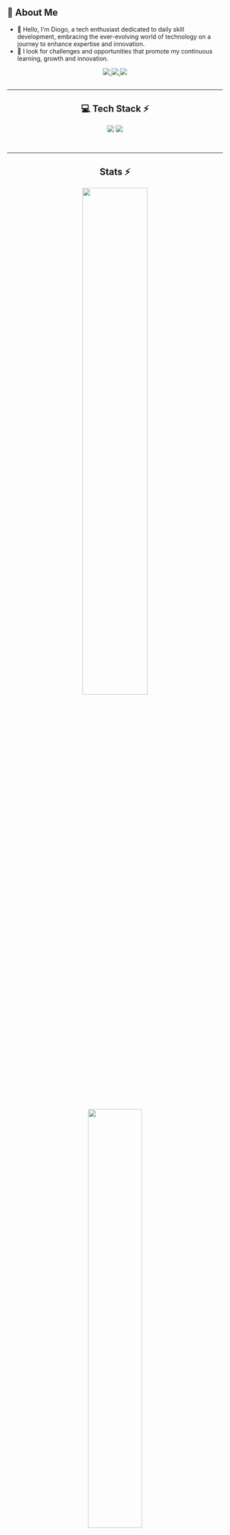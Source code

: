 <!-- About Me -->
<div align="center">
</div>
<div>

## 🚀 About Me

- 👤 Hello, I'm Diogo, a tech enthusiast dedicated to daily skill development, embracing the ever-evolving world of technology on a journey to enhance expertise and innovation.
- 💼 I look for challenges and opportunities that promote my continuous learning, growth and innovation.

</div>
<div align="center"> 
  <a href="mailto:diogovazalmeida@gmail.com">
    <img src="https://img.shields.io/badge/Gmail-333333?style=for-the-badge&logo=gmail&logoColor=red" />
  </a>
  <a href="https://linkedin.com/in/diogovalmeida" target="_blank">
    <img src="https://img.shields.io/badge/LinkedIn-0077B5?style=for-the-badge&logo=linkedin&logoColor=white" target="_blank" />
  </a>
  <a href="https://github.com/diogovalmeida" target="_blank">
     <img src="https://img.shields.io/badge/Safari-000000?style=for-the-badge&logo=Safari&logoColor=white" target="_blank" />
  </a>
</div>

<br/>
<hr/>

<!-- Tech Stack -->
<div align="center">
  
## 💻 Tech Stack ⚡

<p align="center">
    <img src="https://skillicons.dev/icons?i=aws,azure,git,docker,kubernetes,ansible,terraform,jenkins,linux,py,go" />
    <img src="https://skillicons.dev/icons?i=github,bitbucket,gitlab,html,css,js,bootstrap,tailwind,grafana,githubactions" /><br>
  </a>
</p>

<br/>
<hr/>

<!-- Stats -->
<div align="center">

## Stats ⚡
  <img src="https://github-readme-stats.vercel.app/api?username=diogovalmeida&theme=aura&hide_border=true&include_all_commits=true&count_private=true" width="55%" /> </br>
  <img src="https://github-readme-stats.vercel.app/api/top-langs/?username=diogovalmeida&theme=aura&hide_border=true&include_all_commits=true&count_private=true&layout=compact" width="50%" /> </br>